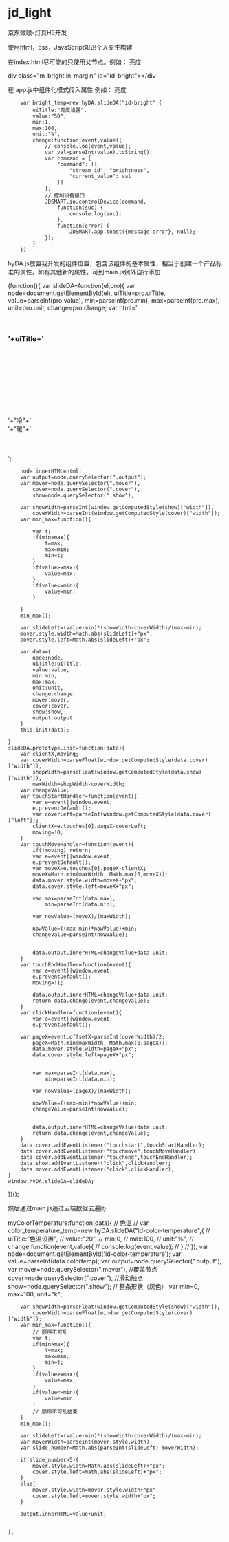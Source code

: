 # jd_light
京东微联-灯具H5开发

使用html，css，JavaScript知识个人原生构建

在index.html尽可能的只使用父节点。例如：
  亮度
  
 div class="m-bright in-margin" id="id-bright"></div
 
 
 在 app.js中组件化模式传入属性 例如： 亮度
 
		var bright_temp=new hyDA.slideDA("id-bright",{
			uiTitle:"亮度设置",
			value:"50",
			min:1,
			max:100,
			unit:"%",
			change:function(event,value){
				// console.log(event,value);
				var val=parseInt(value).toString();
				var command = {
					"command": [{
						"stream_id": "brightness",
						"current_value": val
					}]
				};
				// 控制设备接口
				JDSMART.io.controlDevice(command,
					function(suc) {
						console.log(suc);
					},
					function(error) {
						JDSMART.app.toast({message:error}, null);
				});
			}
		})

 hyDA.js放置我开发的组件位置，包含该组件的基本属性，相当于创建一个产品标准的属性，如有其他新的属性，可到main.js例外自行添加


(function(){
	var slideDA=function(el,pro){
		var node=document.getElementById(el),
			uiTitle=pro.uiTitle,
			value=parseInt(pro.value),
			min=parseInt(pro.min),
			max=parseInt(pro.max),
			unit=pro.unit,
			change=pro.change;
			var html='<div class="m-box">\
		            <h3>'+uiTitle+'<span class="output" style="display:none;">'+value+unit+'</span></h3>\
		            <div class="m-slide-pd">\
		                <div class="m-slide" onselectstart="return false;">\
		                    <div class="slide-box">\
		                        <div class="mover"></div>\
		                        <div class="cover"></div>\
		                        <div class="show"></div>\
		                    </div>\
		                    <div class="slide-value">\
		                        <span class="min">'+"冷"+'</span>\
		                        <span class="max">'+"暖"+'</span>\
		                    </div>\
		                </div>\
		            </div>\
		        </div>';	

		node.innerHTML=html;
		var output=node.querySelector(".output");
		var mover=node.querySelector(".mover"),  
			cover=node.querySelector(".cover"),
			show=node.querySelector(".show");	

		var showWidth=parseInt(window.getComputedStyle(show)["width"]),
			coverWidth=parseInt(window.getComputedStyle(cover)["width"]);		
		var min_max=function(){
	
			var t;
			if(min>max){
				t=max;
				max=min;
				min=t;	
			}
			if(value>=max){
				value=max;
			}
			if(value<=min){
				value=min;
			}
		
		}
		min_max();

		var slideLeft=(value-min)*(showWidth-coverWidth)/(max-min);
		mover.style.width=Math.abs(slideLeft)+"px";
		cover.style.left=Math.abs(slideLeft)+"px";

		var data={
			node:node,
			uiTitle:uiTitle,
			value:value,
			min:min,
			max:max,
			unit:unit,
			change:change,
			mover:mover,
			cover:cover,
			show:show,
			output:output
		}
		this.init(data);
		
	}
	slideDA.prototype.init=function(data){
		var clientX,moving;
		var coverWidth=parseFloat(window.getComputedStyle(data.cover)["width"]),  
			shopWidth=parseFloat(window.getComputedStyle(data.show)["width"]),    	
			maxWidth=shopWidth-coverWidth;
		var changeValue;
		var touchStartHandler=function(event){
			var e=event||window.event;
			e.preventDefault();
			var coverLeft=parseInt(window.getComputedStyle(data.cover)["left"]);
			clientX=e.touches[0].pageX-coverLeft;   
			moving=!0;
		}
		var touchMoveHandler=function(event){
			if(!moving) return;
			var e=event||window.event;
			e.preventDefault();
			var	moveX=e.touches[0].pageX-clientX;
			moveX=Math.min(maxWidth, Math.max(0,moveX));
			data.mover.style.width=moveX+"px";
			data.cover.style.left=moveX+"px";

			var max=parseInt(data.max),
				min=parseInt(data.min);

			var nowValue=(moveX)/(maxWidth);
	
			nowValue=((max-min)*nowValue)+min;
			changeValue=parseInt(nowValue);


			data.output.innerHTML=changeValue+data.unit;
		}
		var touchEndHandler=function(event){
			var e=event||window.event;
			e.preventDefault();	
			moving=!1;

			data.output.innerHTML=changeValue+data.unit;
			return data.change(event,changeValue);
		}
		var clickHandler=function(event){	
			var e=event||window.event;
			e.preventDefault();
			
		var pageX=event.offsetX-parseInt(coverWidth)/2;  
			pageX=Math.min(maxWidth, Math.max(0,pageX));
			data.mover.style.width=pageX+"px";
			data.cover.style.left=pageX+"px";


			var max=parseInt(data.max),
				min=parseInt(data.min);

			var nowValue=(pageX)/(maxWidth);

			nowValue=((max-min)*nowValue)+min;
			changeValue=parseInt(nowValue);


			data.output.innerHTML=changeValue+data.unit;
			return data.change(event,changeValue);
		}
		data.cover.addEventListener("touchstart",touchStartHandler);
		data.cover.addEventListener("touchmove",touchMoveHandler);
		data.cover.addEventListener("touchend",touchEndHandler);
		data.show.addEventListener("click",clickHandler);
		data.mover.addEventListener("click",clickHandler);
	}
	window.hyDA.slideDA=slideDA;
})();


然后通过main.js通过云端数据去遍历

myColorTemperature:function(data){
		// 色温
		// var color_temperature_temp=new hyDA.slideDA("id-color-temperature",{
		// 	uiTitle:"色温设置",
		// 	value:"20",
		// 	min:0,
		// 	max:100,
		// 	unit:"%",
		// 	change:function(event,value){
		// 		console.log(event,value);
		// 	}
		// });
		var node=document.getElementById('id-color-temperature');
		var value=parseInt(data.colortemp);
		var output=node.querySelector(".output");
		var mover=node.querySelector(".mover"),  //覆盖节点
			cover=node.querySelector(".cover"),	 //滑动触点	
			show=node.querySelector(".show");	// 整条形状（灰色）	
		var min=0,
			max=100,
			unit="k";

		var showWidth=parseFloat(window.getComputedStyle(show)["width"]),
			coverWidth=parseFloat(window.getComputedStyle(cover)["width"]);	
		var min_max=function(){
			// 顺序不可乱
			var t;
			if(min>max){
				t=max;
				max=min;
				min=t;	
			}
			if(value>=max){
				value=max;
			}
			if(value<=min){
				value=min;
			}
			// 顺序不可乱结束
		}
		min_max();

		var slideLeft=(value-min)*(showWidth-coverWidth)/(max-min);
		var moverWidth=parseInt(mover.style.width);	
		var slide_number=Math.abs(parseInt(slideLeft)-moverWidth);

		if(slide_number>5){
			mover.style.width=Math.abs(slideLeft)+"px";
			cover.style.left=Math.abs(slideLeft)+"px";
		}
		else{
			mover.style.width=mover.style.width+"px";
			cover.style.left=mover.style.width+"px";	
		}
		
		output.innerHTML=value+unit;


	},
